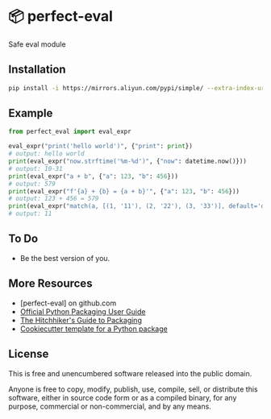 📦 perfect-eval
=======================

Safe eval module

Installation
-----

```bash
pip install -i https://mirrors.aliyun.com/pypi/simple/ --extra-index-url https://pypi.org/simple/ perfect-eval
```

Example
-----

```python
from perfect_eval import eval_expr

eval_expr("print('hello world')", {"print": print})
# output: hello world
print(eval_expr("now.strftime('%m-%d')", {"now": datetime.now()}))
# output: 10-31
print(eval_expr("a + b", {"a": 123, "b": 456}))
# output: 579
print(eval_expr("f'{a} + {b} = {a + b}'", {"a": 123, "b": 456}))
# output: 123 + 456 = 579
print(eval_expr("match(a, [(1, '11'), (2, '22'), (3, '33')], default='ooo')", {"a": 1}))
# output: 11
```

To Do
-----

- Be the best version of you.

More Resources
--------------

- [perfect-eval] on github.com
- [Official Python Packaging User Guide](https://packaging.python.org)
- [The Hitchhiker's Guide to Packaging]
- [Cookiecutter template for a Python package]

License
-------

This is free and unencumbered software released into the public domain.

Anyone is free to copy, modify, publish, use, compile, sell, or
distribute this software, either in source code form or as a compiled
binary, for any purpose, commercial or non-commercial, and by any means.

[version-handle]: https://github.com/holbos-deng/version-handle

[PyPi]: https://docs.python.org/3/distutils/packageindex.html

[Twine]: https://pypi.python.org/pypi/twine

[image]: https://farm1.staticflickr.com/628/33173824932_58add34581_k_d.jpg

[What is setup.py?]: https://stackoverflow.com/questions/1471994/what-is-setup-py

[The Hitchhiker's Guide to Packaging]: https://the-hitchhikers-guide-to-packaging.readthedocs.io/en/latest/creation.html

[Cookiecutter template for a Python package]: https://github.com/audreyr/cookiecutter-pypackage
